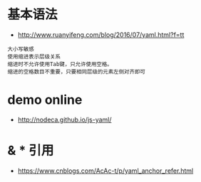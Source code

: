 # 基本语法
- http://www.ruanyifeng.com/blog/2016/07/yaml.html?f=tt
```text
大小写敏感
使用缩进表示层级关系
缩进时不允许使用Tab键，只允许使用空格。
缩进的空格数目不重要，只要相同层级的元素左侧对齐即可

```


# demo online
- http://nodeca.github.io/js-yaml/

# & * 引用
- https://www.cnblogs.com/AcAc-t/p/yaml_anchor_refer.html


